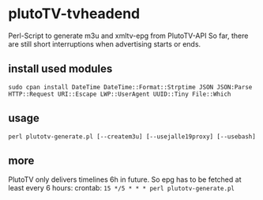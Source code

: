 # plutoTV-tvheadend
Perl-Script to generate m3u and xmltv-epg from PlutoTV-API
So far, there are still short interruptions when advertising starts or ends.


## install used modules
`sudo cpan install DateTime DateTime::Format::Strptime JSON JSON:Parse HTTP::Request URI::Escape LWP::UserAgent UUID::Tiny File::Which`

## usage
`perl plutotv-generate.pl [--createm3u] [--usejalle19proxy] [--usebash]`

## more
PlutoTV only delivers timelines 6h in future. So epg has to be fetched at least every 6 hours:
crontab:
`15 */5 * * * perl plutotv-generate.pl`

